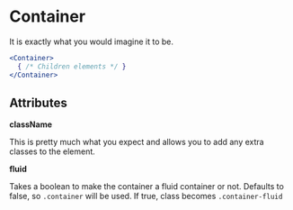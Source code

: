 # Container

It is exactly what you would imagine it to be.

```jsx
<Container>
  { /* Children elements */ }
</Container>
```

## Attributes

**className**

This is pretty much what you expect and allows you to add any extra classes to the element.

**fluid**

Takes a boolean to make the container a fluid container or not. Defaults to false, so `.container` will be used. If true, class becomes `.container-fluid`
